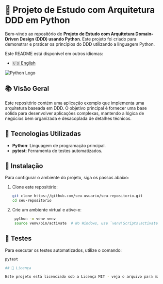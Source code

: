


# 🐍 Projeto de Estudo com Arquitetura DDD em Python

Bem-vindo ao repositório do **Projeto de Estudo com Arquitetura Domain-Driven Design (DDD) usando Python**. Este projeto foi criado para demonstrar e praticar os princípios do DDD utilizando a linguagem Python.

Este README está disponível em outros idiomas:
- [🇺🇸 English](README.en.md)

![Python Logo](https://www.python.org/static/community_logos/python-logo-master-v3-TM.png)

## 📚 Visão Geral

Este repositório contém uma aplicação exemplo que implementa uma arquitetura baseada em DDD. O objetivo principal é fornecer uma base sólida para desenvolver aplicações complexas, mantendo a lógica de negócios bem organizada e desacoplada de detalhes técnicos.

## 🚀 Tecnologias Utilizadas

- **Python**: Linguagem de programação principal.
- **pytest**: Ferramenta de testes automatizados.

## 📝 Instalação

Para configurar o ambiente do projeto, siga os passos abaixo:

1. Clone este repositório:
   ```bash
   git clone https://github.com/seu-usuario/seu-repositorio.git
   cd seu-repositorio

2. Crie um ambiente virtual e ative-o:
   ```bash
    python -m venv venv
    source venv/bin/activate  # No Windows, use `venv\Scripts\activate`

## 🧪 Testes

Para executar os testes automatizados, utilize o comando:
```bash
pytest

## 📄 Licença

Este projeto está licenciado sob a Licença MIT - veja o arquivo para mais detalhes.

